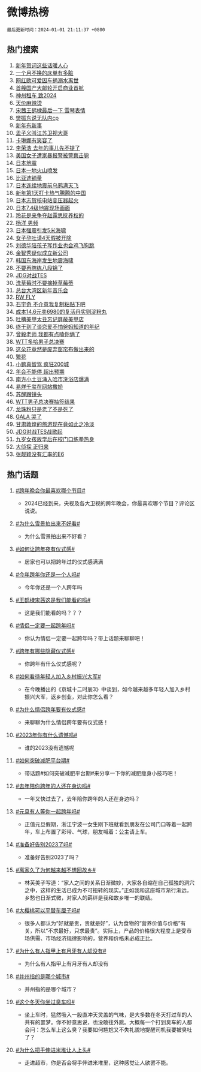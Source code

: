 # 微博热榜

`最后更新时间：2024-01-01 21:11:37 +0800`

## 热门搜索

1. [新年贺词这些话暖人心](https://m.weibo.cn/search?containerid=100103type%3D1%26t%3D10%26q%3D%23%E6%96%B0%E5%B9%B4%E8%B4%BA%E8%AF%8D%E8%BF%99%E4%BA%9B%E8%AF%9D%E6%9A%96%E4%BA%BA%E5%BF%83%23&stream_entry_id=51&isnewpage=1&extparam=seat%3D1%26pos%3D0%26cate%3D10103%26dgr%3D0%26c_type%3D51%26stream_entry_id%3D51%26q%3D%2523%25E6%2596%25B0%25E5%25B9%25B4%25E8%25B4%25BA%25E8%25AF%258D%25E8%25BF%2599%25E4%25BA%259B%25E8%25AF%259D%25E6%259A%2596%25E4%25BA%25BA%25E5%25BF%2583%2523%26filter_type%3Drealtimehot%26display_time%3D1704114696%26pre_seqid%3D170411469605501651843)
1. [一个月不换的床单有多脏](https://m.weibo.cn/search?containerid=100103type%3D1%26t%3D10%26q%3D%23%E4%B8%80%E4%B8%AA%E6%9C%88%E4%B8%8D%E6%8D%A2%E7%9A%84%E5%BA%8A%E5%8D%95%E6%9C%89%E5%A4%9A%E8%84%8F%23&stream_entry_id=31&isnewpage=1&extparam=seat%3D1%26realpos%3D1%26dgr%3D0%26c_type%3D31%26pos%3D0%26lcate%3D5001%26stream_entry_id%3D31%26band_rank%3D1%26flag%3D2%26cate%3D5001%26q%3D%2523%25E4%25B8%2580%25E4%25B8%25AA%25E6%259C%2588%25E4%25B8%258D%25E6%258D%25A2%25E7%259A%2584%25E5%25BA%258A%25E5%258D%2595%25E6%259C%2589%25E5%25A4%259A%25E8%2584%258F%2523%26filter_type%3Drealtimehot%26display_time%3D1704114696%26pre_seqid%3D170411469605501651843)
1. [网红欧可爱因车祸溺水离世](https://m.weibo.cn/search?containerid=100103type%3D1%26t%3D10%26q%3D%23%E7%BD%91%E7%BA%A2%E6%AC%A7%E5%8F%AF%E7%88%B1%E5%9B%A0%E8%BD%A6%E7%A5%B8%E6%BA%BA%E6%B0%B4%E7%A6%BB%E4%B8%96%23&stream_entry_id=31&isnewpage=1&extparam=seat%3D1%26realpos%3D2%26dgr%3D0%26c_type%3D31%26pos%3D1%26lcate%3D5001%26stream_entry_id%3D31%26band_rank%3D2%26flag%3D1%26cate%3D5001%26q%3D%2523%25E7%25BD%2591%25E7%25BA%25A2%25E6%25AC%25A7%25E5%258F%25AF%25E7%2588%25B1%25E5%259B%25A0%25E8%25BD%25A6%25E7%25A5%25B8%25E6%25BA%25BA%25E6%25B0%25B4%25E7%25A6%25BB%25E4%25B8%2596%2523%26filter_type%3Drealtimehot%26display_time%3D1704114696%26pre_seqid%3D170411469605501651843)
1. [首艘国产大邮轮开启商业首航](https://m.weibo.cn/search?containerid=100103type%3D1%26t%3D10%26q%3D%23%E9%A6%96%E8%89%98%E5%9B%BD%E4%BA%A7%E5%A4%A7%E9%82%AE%E8%BD%AE%E5%BC%80%E5%90%AF%E5%95%86%E4%B8%9A%E9%A6%96%E8%88%AA%23&stream_entry_id=31&isnewpage=1&extparam=seat%3D1%26realpos%3D3%26dgr%3D0%26c_type%3D31%26pos%3D2%26lcate%3D5001%26stream_entry_id%3D31%26band_rank%3D3%26flag%3D1%26cate%3D5001%26q%3D%2523%25E9%25A6%2596%25E8%2589%2598%25E5%259B%25BD%25E4%25BA%25A7%25E5%25A4%25A7%25E9%2582%25AE%25E8%25BD%25AE%25E5%25BC%2580%25E5%2590%25AF%25E5%2595%2586%25E4%25B8%259A%25E9%25A6%2596%25E8%2588%25AA%2523%26filter_type%3Drealtimehot%26display_time%3D1704114696%26pre_seqid%3D170411469605501651843)
1. [神州租车 致2024](https://m.weibo.cn/search?containerid=100103type%3D1%26t%3D10%26q%3D%23%E7%A5%9E%E5%B7%9E%E7%A7%9F%E8%BD%A6+%E8%87%B42024%23&stream_entry_id=31&isnewpage=1&extparam=seat%3D1%26adid%3D217736%26dgr%3D0%26topic_ad%3D1%26c_type%3D31%26is_ad_pos%3D1%26lcate%3D5001%26stream_entry_id%3D31%26band_rank%3D4%26pos%3D3%26cate%3D5001%26q%3D%2523%25E7%25A5%259E%25E5%25B7%259E%25E7%25A7%259F%25E8%25BD%25A6%2520%25E8%2587%25B42024%2523%26filter_type%3Drealtimehot%26display_time%3D1704114696%26pre_seqid%3D170411469605501651843)
1. [天价麻辣烫](https://m.weibo.cn/search?containerid=100103type%3D1%26t%3D10%26q%3D%E5%A4%A9%E4%BB%B7%E9%BA%BB%E8%BE%A3%E7%83%AB&stream_entry_id=31&isnewpage=1&extparam=seat%3D1%26realpos%3D4%26dgr%3D0%26c_type%3D31%26pos%3D4%26lcate%3D5001%26stream_entry_id%3D31%26band_rank%3D4%26flag%3D1%26cate%3D5001%26q%3D%25E5%25A4%25A9%25E4%25BB%25B7%25E9%25BA%25BB%25E8%25BE%25A3%25E7%2583%25AB%26filter_type%3Drealtimehot%26display_time%3D1704114696%26pre_seqid%3D170411469605501651843)
1. [宋茜王鹤棣最后一下 雪琴表情](https://m.weibo.cn/search?containerid=100103type%3D1%26t%3D10%26q%3D%E5%AE%8B%E8%8C%9C%E7%8E%8B%E9%B9%A4%E6%A3%A3%E6%9C%80%E5%90%8E%E4%B8%80%E4%B8%8B+%E9%9B%AA%E7%90%B4%E8%A1%A8%E6%83%85&stream_entry_id=31&isnewpage=1&extparam=seat%3D1%26realpos%3D5%26dgr%3D0%26c_type%3D31%26pos%3D5%26lcate%3D5001%26stream_entry_id%3D31%26band_rank%3D5%26flag%3D2%26cate%3D5001%26q%3D%25E5%25AE%258B%25E8%258C%259C%25E7%258E%258B%25E9%25B9%25A4%25E6%25A3%25A3%25E6%259C%2580%25E5%2590%258E%25E4%25B8%2580%25E4%25B8%258B%2520%25E9%259B%25AA%25E7%2590%25B4%25E8%25A1%25A8%25E6%2583%2585%26filter_type%3Drealtimehot%26display_time%3D1704114696%26pre_seqid%3D170411469605501651843)
1. [樊振东说无队内cp](https://m.weibo.cn/search?containerid=100103type%3D1%26t%3D10%26q%3D%23%E6%A8%8A%E6%8C%AF%E4%B8%9C%E8%AF%B4%E6%97%A0%E9%98%9F%E5%86%85cp%23&stream_entry_id=31&isnewpage=1&extparam=seat%3D1%26realpos%3D6%26dgr%3D0%26c_type%3D31%26pos%3D6%26lcate%3D5001%26stream_entry_id%3D31%26band_rank%3D6%26flag%3D1%26cate%3D5001%26q%3D%2523%25E6%25A8%258A%25E6%258C%25AF%25E4%25B8%259C%25E8%25AF%25B4%25E6%2597%25A0%25E9%2598%259F%25E5%2586%2585cp%2523%26filter_type%3Drealtimehot%26display_time%3D1704114696%26pre_seqid%3D170411469605501651843)
1. [新年有新事](https://m.weibo.cn/search?containerid=100103type%3D1%26t%3D10%26q%3D%23%E6%96%B0%E5%B9%B4%E6%9C%89%E6%96%B0%E4%BA%8B%23&stream_entry_id=31&isnewpage=1&extparam=seat%3D1%26adid%3D217955%26dgr%3D0%26c_type%3D31%26pos%3D7%26lcate%3D5001%26stream_entry_id%3D31%26band_rank%3D7%26is_ad_pos%3D1%26cate%3D5001%26q%3D%2523%25E6%2596%25B0%25E5%25B9%25B4%25E6%259C%2589%25E6%2596%25B0%25E4%25BA%258B%2523%26filter_type%3Drealtimehot%26display_time%3D1704114696%26pre_seqid%3D170411469605501651843)
1. [孟子义叫江苏卫视大哥](https://m.weibo.cn/search?containerid=100103type%3D1%26t%3D10%26q%3D%23%E5%AD%9F%E5%AD%90%E4%B9%89%E5%8F%AB%E6%B1%9F%E8%8B%8F%E5%8D%AB%E8%A7%86%E5%A4%A7%E5%93%A5%23&stream_entry_id=31&isnewpage=1&extparam=seat%3D1%26realpos%3D7%26dgr%3D0%26c_type%3D31%26pos%3D8%26lcate%3D5001%26stream_entry_id%3D31%26band_rank%3D7%26flag%3D2%26cate%3D5001%26q%3D%2523%25E5%25AD%259F%25E5%25AD%2590%25E4%25B9%2589%25E5%258F%25AB%25E6%25B1%259F%25E8%258B%258F%25E5%258D%25AB%25E8%25A7%2586%25E5%25A4%25A7%25E5%2593%25A5%2523%26filter_type%3Drealtimehot%26display_time%3D1704114696%26pre_seqid%3D170411469605501651843)
1. [卡琳娜有笑容了](https://m.weibo.cn/search?containerid=100103type%3D1%26t%3D10%26q%3D%23%E5%8D%A1%E7%90%B3%E5%A8%9C%E6%9C%89%E7%AC%91%E5%AE%B9%E4%BA%86%23&stream_entry_id=31&isnewpage=1&extparam=seat%3D1%26realpos%3D8%26dgr%3D0%26c_type%3D31%26pos%3D9%26lcate%3D5001%26stream_entry_id%3D31%26band_rank%3D8%26flag%3D1%26cate%3D5001%26q%3D%2523%25E5%258D%25A1%25E7%2590%25B3%25E5%25A8%259C%25E6%259C%2589%25E7%25AC%2591%25E5%25AE%25B9%25E4%25BA%2586%2523%26filter_type%3Drealtimehot%26display_time%3D1704114696%26pre_seqid%3D170411469605501651843)
1. [李荣浩 去年的事儿先不提了](https://m.weibo.cn/search?containerid=100103type%3D1%26t%3D10%26q%3D%E6%9D%8E%E8%8D%A3%E6%B5%A9+%E5%8E%BB%E5%B9%B4%E7%9A%84%E4%BA%8B%E5%84%BF%E5%85%88%E4%B8%8D%E6%8F%90%E4%BA%86&stream_entry_id=31&isnewpage=1&extparam=seat%3D1%26realpos%3D9%26dgr%3D0%26c_type%3D31%26pos%3D10%26lcate%3D5001%26stream_entry_id%3D31%26band_rank%3D9%26flag%3D0%26cate%3D5001%26q%3D%25E6%259D%258E%25E8%258D%25A3%25E6%25B5%25A9%2520%25E5%258E%25BB%25E5%25B9%25B4%25E7%259A%2584%25E4%25BA%258B%25E5%2584%25BF%25E5%2585%2588%25E4%25B8%258D%25E6%258F%2590%25E4%25BA%2586%26filter_type%3Drealtimehot%26display_time%3D1704114696%26pre_seqid%3D170411469605501651843)
1. [美国女子遭家暴报警被警察击毙](https://m.weibo.cn/search?containerid=100103type%3D1%26t%3D10%26q%3D%23%E7%BE%8E%E5%9B%BD%E5%A5%B3%E5%AD%90%E9%81%AD%E5%AE%B6%E6%9A%B4%E6%8A%A5%E8%AD%A6%E8%A2%AB%E8%AD%A6%E5%AF%9F%E5%87%BB%E6%AF%99%23&stream_entry_id=31&isnewpage=1&extparam=seat%3D1%26realpos%3D10%26dgr%3D0%26c_type%3D31%26pos%3D11%26lcate%3D5001%26stream_entry_id%3D31%26band_rank%3D10%26flag%3D0%26cate%3D5001%26q%3D%2523%25E7%25BE%258E%25E5%259B%25BD%25E5%25A5%25B3%25E5%25AD%2590%25E9%2581%25AD%25E5%25AE%25B6%25E6%259A%25B4%25E6%258A%25A5%25E8%25AD%25A6%25E8%25A2%25AB%25E8%25AD%25A6%25E5%25AF%259F%25E5%2587%25BB%25E6%25AF%2599%2523%26filter_type%3Drealtimehot%26display_time%3D1704114696%26pre_seqid%3D170411469605501651843)
1. [日本地震](https://m.weibo.cn/search?containerid=100103type%3D1%26t%3D10%26q%3D%23%E6%97%A5%E6%9C%AC%E5%9C%B0%E9%9C%87%23&stream_entry_id=31&isnewpage=1&extparam=seat%3D1%26realpos%3D11%26dgr%3D0%26c_type%3D31%26pos%3D12%26lcate%3D5001%26stream_entry_id%3D31%26band_rank%3D11%26flag%3D2%26cate%3D5001%26q%3D%2523%25E6%2597%25A5%25E6%259C%25AC%25E5%259C%25B0%25E9%259C%2587%2523%26filter_type%3Drealtimehot%26display_time%3D1704114696%26pre_seqid%3D170411469605501651843)
1. [日本一地火山喷发](https://m.weibo.cn/search?containerid=100103type%3D1%26t%3D10%26q%3D%23%E6%97%A5%E6%9C%AC%E4%B8%80%E5%9C%B0%E7%81%AB%E5%B1%B1%E5%96%B7%E5%8F%91%23&stream_entry_id=31&isnewpage=1&extparam=seat%3D1%26realpos%3D12%26dgr%3D0%26c_type%3D31%26pos%3D13%26lcate%3D5001%26stream_entry_id%3D31%26band_rank%3D12%26flag%3D0%26cate%3D5001%26q%3D%2523%25E6%2597%25A5%25E6%259C%25AC%25E4%25B8%2580%25E5%259C%25B0%25E7%2581%25AB%25E5%25B1%25B1%25E5%2596%25B7%25E5%258F%2591%2523%26filter_type%3Drealtimehot%26display_time%3D1704114696%26pre_seqid%3D170411469605501651843)
1. [比亚迪销量](https://m.weibo.cn/search?containerid=100103type%3D1%26t%3D10%26q%3D%E6%AF%94%E4%BA%9A%E8%BF%AA%E9%94%80%E9%87%8F&stream_entry_id=31&isnewpage=1&extparam=seat%3D1%26realpos%3D13%26dgr%3D0%26c_type%3D31%26pos%3D14%26lcate%3D5001%26stream_entry_id%3D31%26band_rank%3D13%26flag%3D0%26cate%3D5001%26q%3D%25E6%25AF%2594%25E4%25BA%259A%25E8%25BF%25AA%25E9%2594%2580%25E9%2587%258F%26filter_type%3Drealtimehot%26display_time%3D1704114696%26pre_seqid%3D170411469605501651843)
1. [日本连续地震前乌鸦满天飞](https://m.weibo.cn/search?containerid=100103type%3D1%26t%3D10%26q%3D%23%E6%97%A5%E6%9C%AC%E8%BF%9E%E7%BB%AD%E5%9C%B0%E9%9C%87%E5%89%8D%E4%B9%8C%E9%B8%A6%E6%BB%A1%E5%A4%A9%E9%A3%9E%23&stream_entry_id=31&isnewpage=1&extparam=seat%3D1%26realpos%3D14%26dgr%3D0%26c_type%3D31%26pos%3D15%26lcate%3D5001%26stream_entry_id%3D31%26band_rank%3D14%26flag%3D1%26cate%3D5001%26q%3D%2523%25E6%2597%25A5%25E6%259C%25AC%25E8%25BF%259E%25E7%25BB%25AD%25E5%259C%25B0%25E9%259C%2587%25E5%2589%258D%25E4%25B9%258C%25E9%25B8%25A6%25E6%25BB%25A1%25E5%25A4%25A9%25E9%25A3%259E%2523%26filter_type%3Drealtimehot%26display_time%3D1704114696%26pre_seqid%3D170411469605501651843)
1. [新年第1天打卡热气腾腾的中国](https://m.weibo.cn/search?containerid=100103type%3D1%26t%3D10%26q%3D%23%E6%96%B0%E5%B9%B4%E7%AC%AC1%E5%A4%A9%E6%89%93%E5%8D%A1%E7%83%AD%E6%B0%94%E8%85%BE%E8%85%BE%E7%9A%84%E4%B8%AD%E5%9B%BD%23&stream_entry_id=31&isnewpage=1&extparam=seat%3D1%26realpos%3D15%26dgr%3D0%26c_type%3D31%26pos%3D16%26lcate%3D5001%26stream_entry_id%3D31%26band_rank%3D15%26flag%3D0%26cate%3D5001%26q%3D%2523%25E6%2596%25B0%25E5%25B9%25B4%25E7%25AC%25AC1%25E5%25A4%25A9%25E6%2589%2593%25E5%258D%25A1%25E7%2583%25AD%25E6%25B0%2594%25E8%2585%25BE%25E8%2585%25BE%25E7%259A%2584%25E4%25B8%25AD%25E5%259B%25BD%2523%26filter_type%3Drealtimehot%26display_time%3D1704114696%26pre_seqid%3D170411469605501651843)
1. [日本志贺核电站变压器起火](https://m.weibo.cn/search?containerid=100103type%3D1%26t%3D10%26q%3D%23%E6%97%A5%E6%9C%AC%E5%BF%97%E8%B4%BA%E6%A0%B8%E7%94%B5%E7%AB%99%E5%8F%98%E5%8E%8B%E5%99%A8%E8%B5%B7%E7%81%AB%23&stream_entry_id=31&isnewpage=1&extparam=seat%3D1%26realpos%3D16%26dgr%3D0%26c_type%3D31%26pos%3D17%26lcate%3D5001%26stream_entry_id%3D31%26band_rank%3D16%26flag%3D0%26cate%3D5001%26q%3D%2523%25E6%2597%25A5%25E6%259C%25AC%25E5%25BF%2597%25E8%25B4%25BA%25E6%25A0%25B8%25E7%2594%25B5%25E7%25AB%2599%25E5%258F%2598%25E5%258E%258B%25E5%2599%25A8%25E8%25B5%25B7%25E7%2581%25AB%2523%26filter_type%3Drealtimehot%26display_time%3D1704114696%26pre_seqid%3D170411469605501651843)
1. [日本7.4级地震现场画面](https://m.weibo.cn/search?containerid=100103type%3D1%26t%3D10%26q%3D%23%E6%97%A5%E6%9C%AC7.4%E7%BA%A7%E5%9C%B0%E9%9C%87%E7%8E%B0%E5%9C%BA%E7%94%BB%E9%9D%A2%23&stream_entry_id=31&isnewpage=1&extparam=seat%3D1%26realpos%3D17%26dgr%3D0%26c_type%3D31%26pos%3D18%26lcate%3D5001%26stream_entry_id%3D31%26band_rank%3D17%26flag%3D0%26cate%3D5001%26q%3D%2523%25E6%2597%25A5%25E6%259C%25AC7.4%25E7%25BA%25A7%25E5%259C%25B0%25E9%259C%2587%25E7%258E%25B0%25E5%259C%25BA%25E7%2594%25BB%25E9%259D%25A2%2523%26filter_type%3Drealtimehot%26display_time%3D1704114696%26pre_seqid%3D170411469605501651843)
1. [玲花是来争夺赵露思抚养权的](https://m.weibo.cn/search?containerid=100103type%3D1%26t%3D10%26q%3D%E7%8E%B2%E8%8A%B1%E6%98%AF%E6%9D%A5%E4%BA%89%E5%A4%BA%E8%B5%B5%E9%9C%B2%E6%80%9D%E6%8A%9A%E5%85%BB%E6%9D%83%E7%9A%84&stream_entry_id=31&isnewpage=1&extparam=seat%3D1%26realpos%3D18%26dgr%3D0%26c_type%3D31%26pos%3D19%26lcate%3D5001%26stream_entry_id%3D31%26band_rank%3D18%26flag%3D0%26cate%3D5001%26q%3D%25E7%258E%25B2%25E8%258A%25B1%25E6%2598%25AF%25E6%259D%25A5%25E4%25BA%2589%25E5%25A4%25BA%25E8%25B5%25B5%25E9%259C%25B2%25E6%2580%259D%25E6%258A%259A%25E5%2585%25BB%25E6%259D%2583%25E7%259A%2584%26filter_type%3Drealtimehot%26display_time%3D1704114696%26pre_seqid%3D170411469605501651843)
1. [杨洋 男频](https://m.weibo.cn/search?containerid=100103type%3D1%26t%3D10%26q%3D%E6%9D%A8%E6%B4%8B+%E7%94%B7%E9%A2%91&stream_entry_id=31&isnewpage=1&extparam=seat%3D1%26realpos%3D19%26dgr%3D0%26c_type%3D31%26pos%3D20%26lcate%3D5001%26stream_entry_id%3D31%26band_rank%3D19%26flag%3D0%26cate%3D5001%26q%3D%25E6%259D%25A8%25E6%25B4%258B%2520%25E7%2594%25B7%25E9%25A2%2591%26filter_type%3Drealtimehot%26display_time%3D1704114696%26pre_seqid%3D170411469605501651843)
1. [日本强震引发5米海啸](https://m.weibo.cn/search?containerid=100103type%3D1%26t%3D10%26q%3D%23%E6%97%A5%E6%9C%AC%E5%BC%BA%E9%9C%87%E5%BC%95%E5%8F%915%E7%B1%B3%E6%B5%B7%E5%95%B8%23&stream_entry_id=31&isnewpage=1&extparam=seat%3D1%26realpos%3D20%26dgr%3D0%26c_type%3D31%26pos%3D21%26lcate%3D5001%26stream_entry_id%3D31%26band_rank%3D20%26flag%3D0%26cate%3D5001%26q%3D%2523%25E6%2597%25A5%25E6%259C%25AC%25E5%25BC%25BA%25E9%259C%2587%25E5%25BC%2595%25E5%258F%25915%25E7%25B1%25B3%25E6%25B5%25B7%25E5%2595%25B8%2523%26filter_type%3Drealtimehot%26display_time%3D1704114696%26pre_seqid%3D170411469605501651843)
1. [女子孕吐请4天假被开除](https://m.weibo.cn/search?containerid=100103type%3D1%26t%3D10%26q%3D%23%E5%A5%B3%E5%AD%90%E5%AD%95%E5%90%90%E8%AF%B74%E5%A4%A9%E5%81%87%E8%A2%AB%E5%BC%80%E9%99%A4%23&stream_entry_id=31&isnewpage=1&extparam=seat%3D1%26realpos%3D21%26dgr%3D0%26c_type%3D31%26pos%3D22%26lcate%3D5001%26stream_entry_id%3D31%26band_rank%3D21%26flag%3D0%26cate%3D5001%26q%3D%2523%25E5%25A5%25B3%25E5%25AD%2590%25E5%25AD%2595%25E5%2590%2590%25E8%25AF%25B74%25E5%25A4%25A9%25E5%2581%2587%25E8%25A2%25AB%25E5%25BC%2580%25E9%2599%25A4%2523%26filter_type%3Drealtimehot%26display_time%3D1704114696%26pre_seqid%3D170411469605501651843)
1. [刘德华陪孩子写作业也会鸡飞狗跳](https://m.weibo.cn/search?containerid=100103type%3D1%26t%3D10%26q%3D%23%E5%88%98%E5%BE%B7%E5%8D%8E%E9%99%AA%E5%AD%A9%E5%AD%90%E5%86%99%E4%BD%9C%E4%B8%9A%E4%B9%9F%E4%BC%9A%E9%B8%A1%E9%A3%9E%E7%8B%97%E8%B7%B3%23&stream_entry_id=31&isnewpage=1&extparam=seat%3D1%26realpos%3D22%26dgr%3D0%26c_type%3D31%26pos%3D23%26lcate%3D5001%26stream_entry_id%3D31%26band_rank%3D22%26flag%3D0%26cate%3D5001%26q%3D%2523%25E5%2588%2598%25E5%25BE%25B7%25E5%258D%258E%25E9%2599%25AA%25E5%25AD%25A9%25E5%25AD%2590%25E5%2586%2599%25E4%25BD%259C%25E4%25B8%259A%25E4%25B9%259F%25E4%25BC%259A%25E9%25B8%25A1%25E9%25A3%259E%25E7%258B%2597%25E8%25B7%25B3%2523%26filter_type%3Drealtimehot%26display_time%3D1704114696%26pre_seqid%3D170411469605501651843)
1. [金智秀疑似成立新公司](https://m.weibo.cn/search?containerid=100103type%3D1%26t%3D10%26q%3D%23%E9%87%91%E6%99%BA%E7%A7%80%E7%96%91%E4%BC%BC%E6%88%90%E7%AB%8B%E6%96%B0%E5%85%AC%E5%8F%B8%23&stream_entry_id=31&isnewpage=1&extparam=seat%3D1%26realpos%3D23%26dgr%3D0%26c_type%3D31%26pos%3D24%26lcate%3D5001%26stream_entry_id%3D31%26band_rank%3D23%26flag%3D0%26cate%3D5001%26q%3D%2523%25E9%2587%2591%25E6%2599%25BA%25E7%25A7%2580%25E7%2596%2591%25E4%25BC%25BC%25E6%2588%2590%25E7%25AB%258B%25E6%2596%25B0%25E5%2585%25AC%25E5%258F%25B8%2523%26filter_type%3Drealtimehot%26display_time%3D1704114696%26pre_seqid%3D170411469605501651843)
1. [韩国东海岸发生地震海啸](https://m.weibo.cn/search?containerid=100103type%3D1%26t%3D10%26q%3D%23%E9%9F%A9%E5%9B%BD%E4%B8%9C%E6%B5%B7%E5%B2%B8%E5%8F%91%E7%94%9F%E5%9C%B0%E9%9C%87%E6%B5%B7%E5%95%B8%23&stream_entry_id=31&isnewpage=1&extparam=seat%3D1%26realpos%3D24%26dgr%3D0%26c_type%3D31%26pos%3D25%26lcate%3D5001%26stream_entry_id%3D31%26band_rank%3D24%26flag%3D0%26cate%3D5001%26q%3D%2523%25E9%259F%25A9%25E5%259B%25BD%25E4%25B8%259C%25E6%25B5%25B7%25E5%25B2%25B8%25E5%258F%2591%25E7%2594%259F%25E5%259C%25B0%25E9%259C%2587%25E6%25B5%25B7%25E5%2595%25B8%2523%26filter_type%3Drealtimehot%26display_time%3D1704114696%26pre_seqid%3D170411469605501651843)
1. [不要再瞎练八段锦了](https://m.weibo.cn/search?containerid=100103type%3D1%26t%3D10%26q%3D%E4%B8%8D%E8%A6%81%E5%86%8D%E7%9E%8E%E7%BB%83%E5%85%AB%E6%AE%B5%E9%94%A6%E4%BA%86&stream_entry_id=31&isnewpage=1&extparam=seat%3D1%26realpos%3D25%26dgr%3D0%26c_type%3D31%26pos%3D26%26lcate%3D5001%26stream_entry_id%3D31%26band_rank%3D25%26flag%3D0%26cate%3D5001%26q%3D%25E4%25B8%258D%25E8%25A6%2581%25E5%2586%258D%25E7%259E%258E%25E7%25BB%2583%25E5%2585%25AB%25E6%25AE%25B5%25E9%2594%25A6%25E4%25BA%2586%26filter_type%3Drealtimehot%26display_time%3D1704114696%26pre_seqid%3D170411469605501651843)
1. [JDG对战TES](https://m.weibo.cn/search?containerid=100103type%3D1%26t%3D10%26q%3D%23JDG%E5%AF%B9%E6%88%98TES%23&stream_entry_id=31&isnewpage=1&extparam=seat%3D1%26realpos%3D26%26dgr%3D0%26c_type%3D31%26pos%3D27%26lcate%3D5001%26stream_entry_id%3D31%26band_rank%3D26%26flag%3D0%26cate%3D5001%26q%3D%2523JDG%25E5%25AF%25B9%25E6%2588%2598TES%2523%26filter_type%3Drealtimehot%26display_time%3D1704114696%26pre_seqid%3D170411469605501651843)
1. [洗草莓时不要摘掉草莓蒂](https://m.weibo.cn/search?containerid=100103type%3D1%26t%3D10%26q%3D%E6%B4%97%E8%8D%89%E8%8E%93%E6%97%B6%E4%B8%8D%E8%A6%81%E6%91%98%E6%8E%89%E8%8D%89%E8%8E%93%E8%92%82&stream_entry_id=31&isnewpage=1&extparam=seat%3D1%26realpos%3D27%26dgr%3D0%26c_type%3D31%26pos%3D28%26lcate%3D5001%26stream_entry_id%3D31%26band_rank%3D27%26flag%3D0%26cate%3D5001%26q%3D%25E6%25B4%2597%25E8%258D%2589%25E8%258E%2593%25E6%2597%25B6%25E4%25B8%258D%25E8%25A6%2581%25E6%2591%2598%25E6%258E%2589%25E8%258D%2589%25E8%258E%2593%25E8%2592%2582%26filter_type%3Drealtimehot%26display_time%3D1704114696%26pre_seqid%3D170411469605501651843)
1. [总台大湾区新年音乐会](https://m.weibo.cn/search?containerid=100103type%3D1%26t%3D10%26q%3D%E6%80%BB%E5%8F%B0%E5%A4%A7%E6%B9%BE%E5%8C%BA%E6%96%B0%E5%B9%B4%E9%9F%B3%E4%B9%90%E4%BC%9A&stream_entry_id=31&isnewpage=1&extparam=seat%3D1%26realpos%3D28%26dgr%3D0%26c_type%3D31%26pos%3D29%26lcate%3D5001%26stream_entry_id%3D31%26band_rank%3D28%26flag%3D1%26cate%3D5001%26q%3D%25E6%2580%25BB%25E5%258F%25B0%25E5%25A4%25A7%25E6%25B9%25BE%25E5%258C%25BA%25E6%2596%25B0%25E5%25B9%25B4%25E9%259F%25B3%25E4%25B9%2590%25E4%25BC%259A%26filter_type%3Drealtimehot%26display_time%3D1704114696%26pre_seqid%3D170411469605501651843)
1. [RW FLY](https://m.weibo.cn/search?containerid=100103type%3D1%26t%3D10%26q%3DRW+FLY&stream_entry_id=31&isnewpage=1&extparam=seat%3D1%26realpos%3D29%26dgr%3D0%26c_type%3D31%26pos%3D30%26lcate%3D5001%26stream_entry_id%3D31%26band_rank%3D29%26flag%3D1%26cate%3D5001%26q%3DRW%2520FLY%26filter_type%3Drealtimehot%26display_time%3D1704114696%26pre_seqid%3D170411469605501651843)
1. [石宇奇 不介意我复制粘贴下吧](https://m.weibo.cn/search?containerid=100103type%3D1%26t%3D10%26q%3D%E7%9F%B3%E5%AE%87%E5%A5%87+%E4%B8%8D%E4%BB%8B%E6%84%8F%E6%88%91%E5%A4%8D%E5%88%B6%E7%B2%98%E8%B4%B4%E4%B8%8B%E5%90%A7&stream_entry_id=31&isnewpage=1&extparam=seat%3D1%26realpos%3D30%26dgr%3D0%26c_type%3D31%26pos%3D31%26lcate%3D5001%26stream_entry_id%3D31%26band_rank%3D30%26flag%3D1%26cate%3D5001%26q%3D%25E7%259F%25B3%25E5%25AE%2587%25E5%25A5%2587%2520%25E4%25B8%258D%25E4%25BB%258B%25E6%2584%258F%25E6%2588%2591%25E5%25A4%258D%25E5%2588%25B6%25E7%25B2%2598%25E8%25B4%25B4%25E4%25B8%258B%25E5%2590%25A7%26filter_type%3Drealtimehot%26display_time%3D1704114696%26pre_seqid%3D170411469605501651843)
1. [成本14.6元卖6980的复活丹实则淀粉丸](https://m.weibo.cn/search?containerid=100103type%3D1%26t%3D10%26q%3D%23%E6%88%90%E6%9C%AC14.6%E5%85%83%E5%8D%966980%E7%9A%84%E5%A4%8D%E6%B4%BB%E4%B8%B9%E5%AE%9E%E5%88%99%E6%B7%80%E7%B2%89%E4%B8%B8%23&stream_entry_id=31&isnewpage=1&extparam=seat%3D1%26realpos%3D31%26dgr%3D0%26c_type%3D31%26pos%3D32%26lcate%3D5001%26stream_entry_id%3D31%26band_rank%3D31%26flag%3D0%26cate%3D5001%26q%3D%2523%25E6%2588%2590%25E6%259C%25AC14.6%25E5%2585%2583%25E5%258D%25966980%25E7%259A%2584%25E5%25A4%258D%25E6%25B4%25BB%25E4%25B8%25B9%25E5%25AE%259E%25E5%2588%2599%25E6%25B7%2580%25E7%25B2%2589%25E4%25B8%25B8%2523%26filter_type%3Drealtimehot%26display_time%3D1704114696%26pre_seqid%3D170411469605501651843)
1. [吐槽美甲太丑忘记屏蔽美甲店](https://m.weibo.cn/search?containerid=100103type%3D1%26t%3D10%26q%3D%E5%90%90%E6%A7%BD%E7%BE%8E%E7%94%B2%E5%A4%AA%E4%B8%91%E5%BF%98%E8%AE%B0%E5%B1%8F%E8%94%BD%E7%BE%8E%E7%94%B2%E5%BA%97&stream_entry_id=31&isnewpage=1&extparam=seat%3D1%26realpos%3D32%26dgr%3D0%26c_type%3D31%26pos%3D33%26lcate%3D5001%26stream_entry_id%3D31%26band_rank%3D32%26flag%3D0%26cate%3D5001%26q%3D%25E5%2590%2590%25E6%25A7%25BD%25E7%25BE%258E%25E7%2594%25B2%25E5%25A4%25AA%25E4%25B8%2591%25E5%25BF%2598%25E8%25AE%25B0%25E5%25B1%258F%25E8%2594%25BD%25E7%25BE%258E%25E7%2594%25B2%25E5%25BA%2597%26filter_type%3Drealtimehot%26display_time%3D1704114696%26pre_seqid%3D170411469605501651843)
1. [终于到了谈恋爱不怕爸妈知道的年纪](https://m.weibo.cn/search?containerid=100103type%3D1%26t%3D10%26q%3D%E7%BB%88%E4%BA%8E%E5%88%B0%E4%BA%86%E8%B0%88%E6%81%8B%E7%88%B1%E4%B8%8D%E6%80%95%E7%88%B8%E5%A6%88%E7%9F%A5%E9%81%93%E7%9A%84%E5%B9%B4%E7%BA%AA&stream_entry_id=31&isnewpage=1&extparam=seat%3D1%26realpos%3D33%26dgr%3D0%26c_type%3D31%26pos%3D34%26lcate%3D5001%26stream_entry_id%3D31%26band_rank%3D33%26flag%3D0%26cate%3D5001%26q%3D%25E7%25BB%2588%25E4%25BA%258E%25E5%2588%25B0%25E4%25BA%2586%25E8%25B0%2588%25E6%2581%258B%25E7%2588%25B1%25E4%25B8%258D%25E6%2580%2595%25E7%2588%25B8%25E5%25A6%2588%25E7%259F%25A5%25E9%2581%2593%25E7%259A%2584%25E5%25B9%25B4%25E7%25BA%25AA%26filter_type%3Drealtimehot%26display_time%3D1704114696%26pre_seqid%3D170411469605501651843)
1. [曾毅老师 我都有点嗑你俩了](https://m.weibo.cn/search?containerid=100103type%3D1%26t%3D10%26q%3D%E6%9B%BE%E6%AF%85%E8%80%81%E5%B8%88+%E6%88%91%E9%83%BD%E6%9C%89%E7%82%B9%E5%97%91%E4%BD%A0%E4%BF%A9%E4%BA%86&stream_entry_id=31&isnewpage=1&extparam=seat%3D1%26realpos%3D34%26dgr%3D0%26c_type%3D31%26pos%3D35%26lcate%3D5001%26stream_entry_id%3D31%26band_rank%3D34%26flag%3D0%26cate%3D5001%26q%3D%25E6%259B%25BE%25E6%25AF%2585%25E8%2580%2581%25E5%25B8%2588%2520%25E6%2588%2591%25E9%2583%25BD%25E6%259C%2589%25E7%2582%25B9%25E5%2597%2591%25E4%25BD%25A0%25E4%25BF%25A9%25E4%25BA%2586%26filter_type%3Drealtimehot%26display_time%3D1704114696%26pre_seqid%3D170411469605501651843)
1. [WTT多哈男子总决赛](https://m.weibo.cn/search?containerid=100103type%3D1%26t%3D10%26q%3DWTT%E5%A4%9A%E5%93%88%E7%94%B7%E5%AD%90%E6%80%BB%E5%86%B3%E8%B5%9B&stream_entry_id=31&isnewpage=1&extparam=seat%3D1%26realpos%3D35%26dgr%3D0%26c_type%3D31%26pos%3D36%26lcate%3D5001%26stream_entry_id%3D31%26band_rank%3D35%26flag%3D1%26cate%3D5001%26q%3DWTT%25E5%25A4%259A%25E5%2593%2588%25E7%2594%25B7%25E5%25AD%2590%25E6%2580%25BB%25E5%2586%25B3%25E8%25B5%259B%26filter_type%3Drealtimehot%26display_time%3D1704114696%26pre_seqid%3D170411469605501651843)
1. [这朵花竟然是废弃窗帘布做出来的](https://m.weibo.cn/search?containerid=100103type%3D1%26t%3D10%26q%3D%23%E8%BF%99%E6%9C%B5%E8%8A%B1%E7%AB%9F%E7%84%B6%E6%98%AF%E5%BA%9F%E5%BC%83%E7%AA%97%E5%B8%98%E5%B8%83%E5%81%9A%E5%87%BA%E6%9D%A5%E7%9A%84%23&stream_entry_id=31&isnewpage=1&extparam=seat%3D1%26realpos%3D36%26dgr%3D0%26c_type%3D31%26pos%3D37%26lcate%3D5001%26stream_entry_id%3D31%26band_rank%3D36%26flag%3D32768%26cate%3D5001%26q%3D%2523%25E8%25BF%2599%25E6%259C%25B5%25E8%258A%25B1%25E7%25AB%259F%25E7%2584%25B6%25E6%2598%25AF%25E5%25BA%259F%25E5%25BC%2583%25E7%25AA%2597%25E5%25B8%2598%25E5%25B8%2583%25E5%2581%259A%25E5%2587%25BA%25E6%259D%25A5%25E7%259A%2584%2523%26filter_type%3Drealtimehot%26display_time%3D1704114696%26pre_seqid%3D170411469605501651843)
1. [繁花](https://m.weibo.cn/search?containerid=100103type%3D1%26t%3D10%26q%3D%E7%B9%81%E8%8A%B1&stream_entry_id=31&isnewpage=1&extparam=seat%3D1%26realpos%3D37%26dgr%3D0%26c_type%3D31%26pos%3D38%26lcate%3D5001%26stream_entry_id%3D31%26band_rank%3D37%26flag%3D1%26cate%3D5001%26q%3D%25E7%25B9%2581%25E8%258A%25B1%26filter_type%3Drealtimehot%26display_time%3D1704114696%26pre_seqid%3D170411469605501651843)
1. [小鹏真智驾 疯狂200城](https://m.weibo.cn/search?containerid=100103type%3D1%26t%3D10%26q%3D%23%E5%B0%8F%E9%B9%8F%E7%9C%9F%E6%99%BA%E9%A9%BE+%E7%96%AF%E7%8B%82200%E5%9F%8E%23&stream_entry_id=31&isnewpage=1&extparam=seat%3D1%26adid%3D217751%26realpos%3D38%26dgr%3D0%26c_type%3D31%26pos%3D39%26lcate%3D5001%26stream_entry_id%3D31%26band_rank%3D38%26flag%3D0%26cate%3D5001%26q%3D%2523%25E5%25B0%258F%25E9%25B9%258F%25E7%259C%259F%25E6%2599%25BA%25E9%25A9%25BE%2520%25E7%2596%25AF%25E7%258B%2582200%25E5%259F%258E%2523%26filter_type%3Drealtimehot%26display_time%3D1704114696%26pre_seqid%3D170411469605501651843)
1. [年会不能停 超出预期](https://m.weibo.cn/search?containerid=100103type%3D1%26t%3D10%26q%3D%E5%B9%B4%E4%BC%9A%E4%B8%8D%E8%83%BD%E5%81%9C+%E8%B6%85%E5%87%BA%E9%A2%84%E6%9C%9F&stream_entry_id=31&isnewpage=1&extparam=seat%3D1%26realpos%3D39%26dgr%3D0%26c_type%3D31%26pos%3D40%26lcate%3D5001%26stream_entry_id%3D31%26band_rank%3D39%26flag%3D1%26cate%3D5001%26q%3D%25E5%25B9%25B4%25E4%25BC%259A%25E4%25B8%258D%25E8%2583%25BD%25E5%2581%259C%2520%25E8%25B6%2585%25E5%2587%25BA%25E9%25A2%2584%25E6%259C%259F%26filter_type%3Drealtimehot%26display_time%3D1704114696%26pre_seqid%3D170411469605501651843)
1. [南方小土豆涌入哈市洗浴店爆满](https://m.weibo.cn/search?containerid=100103type%3D1%26t%3D10%26q%3D%23%E5%8D%97%E6%96%B9%E5%B0%8F%E5%9C%9F%E8%B1%86%E6%B6%8C%E5%85%A5%E5%93%88%E5%B8%82%E6%B4%97%E6%B5%B4%E5%BA%97%E7%88%86%E6%BB%A1%23&stream_entry_id=31&isnewpage=1&extparam=seat%3D1%26realpos%3D40%26dgr%3D0%26c_type%3D31%26pos%3D41%26lcate%3D5001%26stream_entry_id%3D31%26band_rank%3D40%26flag%3D0%26cate%3D5001%26q%3D%2523%25E5%258D%2597%25E6%2596%25B9%25E5%25B0%258F%25E5%259C%259F%25E8%25B1%2586%25E6%25B6%258C%25E5%2585%25A5%25E5%2593%2588%25E5%25B8%2582%25E6%25B4%2597%25E6%25B5%25B4%25E5%25BA%2597%25E7%2588%2586%25E6%25BB%25A1%2523%26filter_type%3Drealtimehot%26display_time%3D1704114696%26pre_seqid%3D170411469605501651843)
1. [易烊千玺在网站撒娇](https://m.weibo.cn/search?containerid=100103type%3D1%26t%3D10%26q%3D%23%E6%98%93%E7%83%8A%E5%8D%83%E7%8E%BA%E5%9C%A8%E7%BD%91%E7%AB%99%E6%92%92%E5%A8%87%23&stream_entry_id=31&isnewpage=1&extparam=seat%3D1%26realpos%3D41%26dgr%3D0%26c_type%3D31%26pos%3D42%26lcate%3D5001%26stream_entry_id%3D31%26band_rank%3D41%26flag%3D0%26cate%3D5001%26q%3D%2523%25E6%2598%2593%25E7%2583%258A%25E5%258D%2583%25E7%258E%25BA%25E5%259C%25A8%25E7%25BD%2591%25E7%25AB%2599%25E6%2592%2592%25E5%25A8%2587%2523%26filter_type%3Drealtimehot%26display_time%3D1704114696%26pre_seqid%3D170411469605501651843)
1. [苏醒蹭镜头](https://m.weibo.cn/search?containerid=100103type%3D1%26t%3D10%26q%3D%E8%8B%8F%E9%86%92%E8%B9%AD%E9%95%9C%E5%A4%B4&stream_entry_id=31&isnewpage=1&extparam=seat%3D1%26realpos%3D42%26dgr%3D0%26c_type%3D31%26pos%3D43%26lcate%3D5001%26stream_entry_id%3D31%26band_rank%3D42%26flag%3D0%26cate%3D5001%26q%3D%25E8%258B%258F%25E9%2586%2592%25E8%25B9%25AD%25E9%2595%259C%25E5%25A4%25B4%26filter_type%3Drealtimehot%26display_time%3D1704114696%26pre_seqid%3D170411469605501651843)
1. [WTT男子总决赛抽签结果](https://m.weibo.cn/search?containerid=100103type%3D1%26t%3D10%26q%3D%23WTT%E7%94%B7%E5%AD%90%E6%80%BB%E5%86%B3%E8%B5%9B%E6%8A%BD%E7%AD%BE%E7%BB%93%E6%9E%9C%23&stream_entry_id=31&isnewpage=1&extparam=seat%3D1%26realpos%3D43%26dgr%3D0%26c_type%3D31%26pos%3D44%26lcate%3D5001%26stream_entry_id%3D31%26band_rank%3D43%26flag%3D1%26cate%3D5001%26q%3D%2523WTT%25E7%2594%25B7%25E5%25AD%2590%25E6%2580%25BB%25E5%2586%25B3%25E8%25B5%259B%25E6%258A%25BD%25E7%25AD%25BE%25E7%25BB%2593%25E6%259E%259C%2523%26filter_type%3Drealtimehot%26display_time%3D1704114696%26pre_seqid%3D170411469605501651843)
1. [龙珠粉只是老了不是死了](https://m.weibo.cn/search?containerid=100103type%3D1%26t%3D10%26q%3D%23%E9%BE%99%E7%8F%A0%E7%B2%89%E5%8F%AA%E6%98%AF%E8%80%81%E4%BA%86%E4%B8%8D%E6%98%AF%E6%AD%BB%E4%BA%86%23&stream_entry_id=31&isnewpage=1&extparam=seat%3D1%26realpos%3D44%26dgr%3D0%26c_type%3D31%26pos%3D45%26lcate%3D5001%26stream_entry_id%3D31%26band_rank%3D44%26flag%3D0%26cate%3D5001%26q%3D%2523%25E9%25BE%2599%25E7%258F%25A0%25E7%25B2%2589%25E5%258F%25AA%25E6%2598%25AF%25E8%2580%2581%25E4%25BA%2586%25E4%25B8%258D%25E6%2598%25AF%25E6%25AD%25BB%25E4%25BA%2586%2523%26filter_type%3Drealtimehot%26display_time%3D1704114696%26pre_seqid%3D170411469605501651843)
1. [GALA 哭了](https://m.weibo.cn/search?containerid=100103type%3D1%26t%3D10%26q%3DGALA+%E5%93%AD%E4%BA%86&stream_entry_id=31&isnewpage=1&extparam=seat%3D1%26realpos%3D45%26dgr%3D0%26c_type%3D31%26pos%3D46%26lcate%3D5001%26stream_entry_id%3D31%26band_rank%3D45%26flag%3D0%26cate%3D5001%26q%3DGALA%2520%25E5%2593%25AD%25E4%25BA%2586%26filter_type%3Drealtimehot%26display_time%3D1704114696%26pre_seqid%3D170411469605501651843)
1. [甘肃敦煌的旅游现在竟如此之冷淡](https://m.weibo.cn/search?containerid=100103type%3D1%26t%3D10%26q%3D%E7%94%98%E8%82%83%E6%95%A6%E7%85%8C%E7%9A%84%E6%97%85%E6%B8%B8%E7%8E%B0%E5%9C%A8%E7%AB%9F%E5%A6%82%E6%AD%A4%E4%B9%8B%E5%86%B7%E6%B7%A1&stream_entry_id=31&isnewpage=1&extparam=seat%3D1%26realpos%3D46%26dgr%3D0%26c_type%3D31%26pos%3D47%26lcate%3D5001%26stream_entry_id%3D31%26band_rank%3D46%26flag%3D0%26cate%3D5001%26q%3D%25E7%2594%2598%25E8%2582%2583%25E6%2595%25A6%25E7%2585%258C%25E7%259A%2584%25E6%2597%2585%25E6%25B8%25B8%25E7%258E%25B0%25E5%259C%25A8%25E7%25AB%259F%25E5%25A6%2582%25E6%25AD%25A4%25E4%25B9%258B%25E5%2586%25B7%25E6%25B7%25A1%26filter_type%3Drealtimehot%26display_time%3D1704114696%26pre_seqid%3D170411469605501651843)
1. [JDG对战TES战歌起](https://m.weibo.cn/search?containerid=100103type%3D1%26t%3D10%26q%3D%23JDG%E5%AF%B9%E6%88%98TES%E6%88%98%E6%AD%8C%E8%B5%B7%23&stream_entry_id=31&isnewpage=1&extparam=seat%3D1%26realpos%3D47%26dgr%3D0%26c_type%3D31%26pos%3D48%26lcate%3D5001%26stream_entry_id%3D31%26band_rank%3D47%26flag%3D1%26cate%3D5001%26q%3D%2523JDG%25E5%25AF%25B9%25E6%2588%2598TES%25E6%2588%2598%25E6%25AD%258C%25E8%25B5%25B7%2523%26filter_type%3Drealtimehot%26display_time%3D1704114696%26pre_seqid%3D170411469605501651843)
1. [九岁女孩放学后在校门口练拳热身](https://m.weibo.cn/search?containerid=100103type%3D1%26t%3D10%26q%3D%23%E4%B9%9D%E5%B2%81%E5%A5%B3%E5%AD%A9%E6%94%BE%E5%AD%A6%E5%90%8E%E5%9C%A8%E6%A0%A1%E9%97%A8%E5%8F%A3%E7%BB%83%E6%8B%B3%E7%83%AD%E8%BA%AB%23&stream_entry_id=31&isnewpage=1&extparam=seat%3D1%26realpos%3D48%26dgr%3D0%26c_type%3D31%26pos%3D49%26lcate%3D5001%26stream_entry_id%3D31%26band_rank%3D48%26flag%3D32768%26cate%3D5001%26q%3D%2523%25E4%25B9%259D%25E5%25B2%2581%25E5%25A5%25B3%25E5%25AD%25A9%25E6%2594%25BE%25E5%25AD%25A6%25E5%2590%258E%25E5%259C%25A8%25E6%25A0%25A1%25E9%2597%25A8%25E5%258F%25A3%25E7%25BB%2583%25E6%258B%25B3%25E7%2583%25AD%25E8%25BA%25AB%2523%26filter_type%3Drealtimehot%26display_time%3D1704114696%26pre_seqid%3D170411469605501651843)
1. [大侦探 正归来](https://m.weibo.cn/search?containerid=100103type%3D1%26t%3D10%26q%3D%E5%A4%A7%E4%BE%A6%E6%8E%A2+%E6%AD%A3%E5%BD%92%E6%9D%A5&stream_entry_id=31&isnewpage=1&extparam=seat%3D1%26realpos%3D49%26dgr%3D0%26c_type%3D31%26pos%3D50%26lcate%3D5001%26stream_entry_id%3D31%26band_rank%3D49%26flag%3D0%26cate%3D5001%26q%3D%25E5%25A4%25A7%25E4%25BE%25A6%25E6%258E%25A2%2520%25E6%25AD%25A3%25E5%25BD%2592%25E6%259D%25A5%26filter_type%3Drealtimehot%26display_time%3D1704114696%26pre_seqid%3D170411469605501651843)
1. [张靓颖没有汇率的E6](https://m.weibo.cn/search?containerid=100103type%3D1%26t%3D10%26q%3D%E5%BC%A0%E9%9D%93%E9%A2%96%E6%B2%A1%E6%9C%89%E6%B1%87%E7%8E%87%E7%9A%84E6&stream_entry_id=31&isnewpage=1&extparam=seat%3D1%26realpos%3D50%26dgr%3D0%26c_type%3D31%26pos%3D51%26lcate%3D5001%26stream_entry_id%3D31%26band_rank%3D50%26flag%3D1%26cate%3D5001%26q%3D%25E5%25BC%25A0%25E9%259D%2593%25E9%25A2%2596%25E6%25B2%25A1%25E6%259C%2589%25E6%25B1%2587%25E7%258E%2587%25E7%259A%2584E6%26filter_type%3Drealtimehot%26display_time%3D1704114696%26pre_seqid%3D170411469605501651843)

## 热门话题

1. [#跨年晚会你最喜欢哪个节目#](https://m.weibo.cn/search?containerid=231522type%3D1%26t%3D10%26q%3D%23%E8%B7%A8%E5%B9%B4%E6%99%9A%E4%BC%9A%E4%BD%A0%E6%9C%80%E5%96%9C%E6%AC%A2%E5%93%AA%E4%B8%AA%E8%8A%82%E7%9B%AE%23&stream_entry_id=128&isnewpage=1&extparam=seat%3D1%26pos%3D1-0-0%26lcate%3D5004%26unitid%3D1704088003792%26cate%3D5004%26c_type%3D128%26dgr%3D0%26display_time%3D1704114697%26pre_seqid%3D17041146971789735631)
    - 2024已经到来，央视及各大卫视的跨年晚会，你最喜欢哪个节目？评论区说说。

1. [#为什么雪景拍出来不好看#](https://m.weibo.cn/search?containerid=231522type%3D1%26t%3D10%26q%3D%23%E4%B8%BA%E4%BB%80%E4%B9%88%E9%9B%AA%E6%99%AF%E6%8B%8D%E5%87%BA%E6%9D%A5%E4%B8%8D%E5%A5%BD%E7%9C%8B%23&stream_entry_id=128&isnewpage=1&extparam=seat%3D1%26pos%3D1-0-1%26lcate%3D5004%26unitid%3D1703944055088%26cate%3D5004%26c_type%3D128%26dgr%3D0%26display_time%3D1704114697%26pre_seqid%3D17041146971789735631)
    - 为什么雪景拍出来不好看？

1. [#如何让跨年夜有仪式感#](https://m.weibo.cn/search?containerid=231522type%3D1%26t%3D10%26q%3D%23%E5%A6%82%E4%BD%95%E8%AE%A9%E8%B7%A8%E5%B9%B4%E5%A4%9C%E6%9C%89%E4%BB%AA%E5%BC%8F%E6%84%9F%23&stream_entry_id=128&isnewpage=1&extparam=seat%3D1%26pos%3D1-0-2%26lcate%3D5004%26unitid%3D1703950330539%26cate%3D5004%26c_type%3D128%26dgr%3D0%26display_time%3D1704114697%26pre_seqid%3D17041146971789735631)
    - 居家也可以把跨年过的仪式感满满

1. [#今年跨年你还是一个人吗#](https://m.weibo.cn/search?containerid=231522type%3D1%26t%3D10%26q%3D%23%E4%BB%8A%E5%B9%B4%E8%B7%A8%E5%B9%B4%E4%BD%A0%E8%BF%98%E6%98%AF%E4%B8%80%E4%B8%AA%E4%BA%BA%E5%90%97%23&stream_entry_id=128&isnewpage=1&extparam=seat%3D1%26pos%3D1-0-3%26lcate%3D5004%26unitid%3D1703988402669%26cate%3D5004%26c_type%3D128%26dgr%3D0%26display_time%3D1704114697%26pre_seqid%3D17041146971789735631)
    - 今年你还是一个人跨年吗

1. [#王鹤棣宋茜这是我们能看的吗#](https://m.weibo.cn/search?containerid=231522type%3D1%26t%3D10%26q%3D%23%E7%8E%8B%E9%B9%A4%E6%A3%A3%E5%AE%8B%E8%8C%9C%E8%BF%99%E6%98%AF%E6%88%91%E4%BB%AC%E8%83%BD%E7%9C%8B%E7%9A%84%E5%90%97%23&stream_entry_id=128&isnewpage=1&extparam=seat%3D1%26pos%3D1-0-4%26lcate%3D5004%26unitid%3D1704035206230%26cate%3D5004%26c_type%3D128%26dgr%3D0%26display_time%3D1704114697%26pre_seqid%3D17041146971789735631)
    - 这是我们能看的吗？？？

1. [#情侣一定要一起跨年吗#](https://m.weibo.cn/search?containerid=231522type%3D1%26t%3D10%26q%3D%23%E6%83%85%E4%BE%A3%E4%B8%80%E5%AE%9A%E8%A6%81%E4%B8%80%E8%B5%B7%E8%B7%A8%E5%B9%B4%E5%90%97%23&stream_entry_id=128&isnewpage=1&extparam=seat%3D1%26pos%3D1-0-5%26lcate%3D5004%26unitid%3D1704018700940%26cate%3D5004%26c_type%3D128%26dgr%3D0%26display_time%3D1704114697%26pre_seqid%3D17041146971789735631)
    - 你认为情侣一定要一起跨年吗？带上话题来聊聊吧！

1. [#跨年有哪些隐藏仪式感#](https://m.weibo.cn/search?containerid=231522type%3D1%26t%3D10%26q%3D%23%E8%B7%A8%E5%B9%B4%E6%9C%89%E5%93%AA%E4%BA%9B%E9%9A%90%E8%97%8F%E4%BB%AA%E5%BC%8F%E6%84%9F%23&stream_entry_id=128&isnewpage=1&extparam=seat%3D1%26pos%3D1-0-6%26lcate%3D5004%26unitid%3D1703974009990%26cate%3D5004%26c_type%3D128%26dgr%3D0%26display_time%3D1704114697%26pre_seqid%3D17041146971789735631)
    - 你跨年有什么仪式感呢？

1. [#如何看待年轻人加入乡村振兴大军#](https://m.weibo.cn/search?containerid=231522type%3D1%26t%3D10%26q%3D%23%E5%A6%82%E4%BD%95%E7%9C%8B%E5%BE%85%E5%B9%B4%E8%BD%BB%E4%BA%BA%E5%8A%A0%E5%85%A5%E4%B9%A1%E6%9D%91%E6%8C%AF%E5%85%B4%E5%A4%A7%E5%86%9B%23&stream_entry_id=128&isnewpage=1&extparam=seat%3D1%26pos%3D1-0-7%26lcate%3D5004%26unitid%3D1703978795211%26cate%3D5004%26c_type%3D128%26dgr%3D0%26display_time%3D1704114697%26pre_seqid%3D17041146971789735631)
    - 在今晚播出的《京城十二时辰3》中谈到，如今越来越多年轻人加入乡村振兴大军，返乡创业，对此你怎么看？

1. [#为什么情侣跨年要有仪式感#](https://m.weibo.cn/search?containerid=231522type%3D1%26t%3D10%26q%3D%23%E4%B8%BA%E4%BB%80%E4%B9%88%E6%83%85%E4%BE%A3%E8%B7%A8%E5%B9%B4%E8%A6%81%E6%9C%89%E4%BB%AA%E5%BC%8F%E6%84%9F%23&stream_entry_id=128&isnewpage=1&extparam=seat%3D1%26pos%3D1-0-8%26lcate%3D5004%26unitid%3D1703991392135%26cate%3D5004%26c_type%3D128%26dgr%3D0%26display_time%3D1704114697%26pre_seqid%3D17041146971789735631)
    - 来聊聊为什么情侣跨年要有仪式感！

1. [#2023年你有什么遗憾吗#](https://m.weibo.cn/search?containerid=231522type%3D1%26t%3D10%26q%3D%232023%E5%B9%B4%E4%BD%A0%E6%9C%89%E4%BB%80%E4%B9%88%E9%81%97%E6%86%BE%E5%90%97%23&stream_entry_id=128&isnewpage=1&extparam=seat%3D1%26pos%3D1-0-9%26lcate%3D5004%26unitid%3D1703993214854%26cate%3D5004%26c_type%3D128%26dgr%3D0%26display_time%3D1704114697%26pre_seqid%3D17041146971789735631)
    - 谁的2023没有遗憾呢

1. [#如何突破减肥平台期#](https://m.weibo.cn/search?containerid=231522type%3D1%26t%3D10%26q%3D%23%E5%A6%82%E4%BD%95%E7%AA%81%E7%A0%B4%E5%87%8F%E8%82%A5%E5%B9%B3%E5%8F%B0%E6%9C%9F%23&stream_entry_id=128&isnewpage=1&extparam=seat%3D1%26pos%3D1-0-10%26lcate%3D5004%26unitid%3D1704005490330%26cate%3D5004%26c_type%3D128%26dgr%3D0%26display_time%3D1704114697%26pre_seqid%3D17041146971789735631)
    - 带话题#如何突破减肥平台期#来分享一下你的减肥瘦身小技巧吧！

1. [#去年陪你跨年的人还在身边吗#](https://m.weibo.cn/search?containerid=231522type%3D1%26t%3D10%26q%3D%23%E5%8E%BB%E5%B9%B4%E9%99%AA%E4%BD%A0%E8%B7%A8%E5%B9%B4%E7%9A%84%E4%BA%BA%E8%BF%98%E5%9C%A8%E8%BA%AB%E8%BE%B9%E5%90%97%23&stream_entry_id=128&isnewpage=1&extparam=seat%3D1%26pos%3D1-0-11%26lcate%3D5004%26unitid%3D1703991394198%26cate%3D5004%26c_type%3D128%26dgr%3D0%26display_time%3D1704114697%26pre_seqid%3D17041146971789735631)
    - 一年又快过去了，去年陪你跨年的人还在身边吗？

1. [#元旦有人等你一起跨年吗#](https://m.weibo.cn/search?containerid=231522type%3D1%26t%3D10%26q%3D%23%E5%85%83%E6%97%A6%E6%9C%89%E4%BA%BA%E7%AD%89%E4%BD%A0%E4%B8%80%E8%B5%B7%E8%B7%A8%E5%B9%B4%E5%90%97%23&stream_entry_id=128&isnewpage=1&extparam=seat%3D1%26pos%3D1-0-12%26lcate%3D5004%26unitid%3D1704004000283%26cate%3D5004%26c_type%3D128%26dgr%3D0%26display_time%3D1704114697%26pre_seqid%3D17041146971789735631)
    - 正值元旦假期，浙江宁波一女生刚下班就看到朋友在公司门口等着一起跨年，车上布置了彩带、气球，朋友喊着：公主请上车。

1. [#准备好告别2023了吗#](https://m.weibo.cn/search?containerid=231522type%3D1%26t%3D10%26q%3D%23%E5%87%86%E5%A4%87%E5%A5%BD%E5%91%8A%E5%88%AB2023%E4%BA%86%E5%90%97%23&stream_entry_id=128&isnewpage=1&extparam=seat%3D1%26pos%3D1-0-13%26lcate%3D5004%26unitid%3D1704034310652%26cate%3D5004%26c_type%3D128%26dgr%3D0%26display_time%3D1704114697%26pre_seqid%3D17041146971789735631)
    - 准备好告别2023了吗？

1. [#离家久了为何越来越不想回故乡#](https://m.weibo.cn/search?containerid=231522type%3D1%26t%3D10%26q%3D%23%E7%A6%BB%E5%AE%B6%E4%B9%85%E4%BA%86%E4%B8%BA%E4%BD%95%E8%B6%8A%E6%9D%A5%E8%B6%8A%E4%B8%8D%E6%83%B3%E5%9B%9E%E6%95%85%E4%B9%A1%23&stream_entry_id=128&isnewpage=1&extparam=seat%3D1%26pos%3D1-0-14%26lcate%3D5004%26unitid%3D1704103296583%26cate%3D5004%26c_type%3D128%26dgr%3D0%26display_time%3D1704114697%26pre_seqid%3D17041146971789735631)
    - 林芙美子写道：“家人之间的关系日渐微妙，大家各自缩在自己孤独的洞穴之中，这样的生活已成为不可扭转的现实。”正如我和这座城市渐行渐远，乡愁也日渐式微，对家人的羁绊是我和故乡唯一的联结。

1. [#大樱桃可以平替车厘子吗#](https://m.weibo.cn/search?containerid=231522type%3D1%26t%3D10%26q%3D%23%E5%A4%A7%E6%A8%B1%E6%A1%83%E5%8F%AF%E4%BB%A5%E5%B9%B3%E6%9B%BF%E8%BD%A6%E5%8E%98%E5%AD%90%E5%90%97%23&stream_entry_id=128&isnewpage=1&extparam=seat%3D1%26pos%3D1-0-15%26lcate%3D5004%26unitid%3D1703949713050%26cate%3D5004%26c_type%3D128%26dgr%3D0%26display_time%3D1704114697%26pre_seqid%3D17041146971789735631)
    - 很多人都认为“好就是贵，贵就是好”，认为食物的“营养价值与价格”有关，所以“不求最好，只求最贵”。实际上，产品的价格很大程度上是受市场供需、市场经济规律影响的，营养和价格未必成正比。

1. [#为什么有人指甲上有月牙有人却没有#](https://m.weibo.cn/search?containerid=231522type%3D1%26t%3D10%26q%3D%23%E4%B8%BA%E4%BB%80%E4%B9%88%E6%9C%89%E4%BA%BA%E6%8C%87%E7%94%B2%E4%B8%8A%E6%9C%89%E6%9C%88%E7%89%99%E6%9C%89%E4%BA%BA%E5%8D%B4%E6%B2%A1%E6%9C%89%23&stream_entry_id=128&isnewpage=1&extparam=seat%3D1%26pos%3D1-0-16%26lcate%3D5004%26unitid%3D1703998290714%26cate%3D5004%26c_type%3D128%26dgr%3D0%26display_time%3D1704114697%26pre_seqid%3D17041146971789735631)
    - 为什么有人指甲上有月牙有人却没有

1. [#并州指的是哪个城市#](https://m.weibo.cn/search?containerid=231522type%3D1%26t%3D10%26q%3D%23%E5%B9%B6%E5%B7%9E%E6%8C%87%E7%9A%84%E6%98%AF%E5%93%AA%E4%B8%AA%E5%9F%8E%E5%B8%82%23&stream_entry_id=128&isnewpage=1&extparam=seat%3D1%26pos%3D1-0-17%26lcate%3D5004%26unitid%3D1703941622459%26cate%3D5004%26c_type%3D128%26dgr%3D0%26display_time%3D1704114697%26pre_seqid%3D17041146971789735631)
    - 并州指的是哪个城市？

1. [#这个冬天你坐过臭车吗#](https://m.weibo.cn/search?containerid=231522type%3D1%26t%3D10%26q%3D%23%E8%BF%99%E4%B8%AA%E5%86%AC%E5%A4%A9%E4%BD%A0%E5%9D%90%E8%BF%87%E8%87%AD%E8%BD%A6%E5%90%97%23&stream_entry_id=128&isnewpage=1&extparam=seat%3D1%26pos%3D1-0-18%26lcate%3D5004%26unitid%3D1703944938775%26cate%3D5004%26c_type%3D128%26dgr%3D0%26display_time%3D1704114697%26pre_seqid%3D17041146971789735631)
    - 坐上车时，猛然吸入一股直冲天灵盖的气味，是大多数在冬天打过车的人共有的噩梦。你不好意思说，也没敢往外跳。大概每一个打到臭车的人都会问：怎么车上这么臭？我要如何尴尬又不失礼貌地提醒司机我要被臭吐了？  ​​​

1. [#为什么把手伸进米堆让人上头#](https://m.weibo.cn/search?containerid=231522type%3D1%26t%3D10%26q%3D%23%E4%B8%BA%E4%BB%80%E4%B9%88%E6%8A%8A%E6%89%8B%E4%BC%B8%E8%BF%9B%E7%B1%B3%E5%A0%86%E8%AE%A9%E4%BA%BA%E4%B8%8A%E5%A4%B4%23&stream_entry_id=128&isnewpage=1&extparam=seat%3D1%26pos%3D1-0-19%26lcate%3D5004%26unitid%3D1704034303456%26cate%3D5004%26c_type%3D128%26dgr%3D0%26display_time%3D1704114697%26pre_seqid%3D17041146971789735631)
    - 走进超市，你是否会将手伸进米堆里，这种感觉让人欲罢不能。


